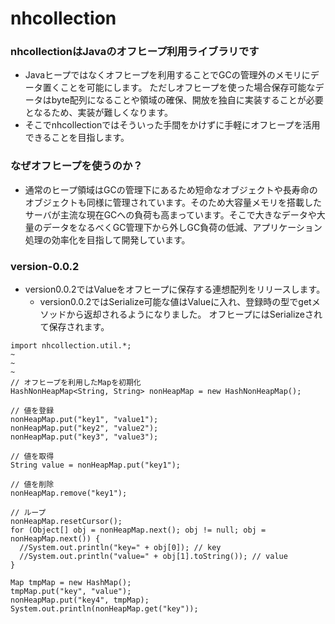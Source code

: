 # nhcollection
### nhcollectionはJavaのオフヒープ利用ライブラリです
* Javaヒープではなくオフヒープを利用することでGCの管理外のメモリにデータ置くことを可能にします。
ただしオフヒープを使った場合保存可能なデータはbyte配列になることや領域の確保、開放を独自に実装することが必要となるため、実装が難しくなります。
* そこでnhcollectionではそういった手間をかけずに手軽にオフヒープを活用できることを目指します。

### なぜオフヒープを使うのか？
* 通常のヒープ領域はGCの管理下にあるため短命なオブジェクトや長寿命のオブジェクトも同様に管理されています。そのため大容量メモリを搭載したサーバが主流な現在GCへの負荷も高まっています。そこで大きなデータや大量のデータをなるべくGC管理下から外しGC負荷の低減、アプリケーション処理の効率化を目指して開発しています。

### version-0.0.2
* version0.0.2ではValueをオフヒープに保存する連想配列をリリースします。
  * version0.0.2ではSerialize可能な値はValueに入れ、登録時の型でgetメソッドから返却されるようになりました。
    オフヒープにはSerializeされて保存されます。
```
import nhcollection.util.*;
~
~
~
// オフヒープを利用したMapを初期化
HashNonHeapMap<String, String> nonHeapMap = new HashNonHeapMap(); 

// 値を登録
nonHeapMap.put("key1", "value1");
nonHeapMap.put("key2", "value2");
nonHeapMap.put("key3", "value3");

// 値を取得
String value = nonHeapMap.put("key1");

// 値を削除
nonHeapMap.remove("key1");

// ループ
nonHeapMap.resetCursor();
for (Object[] obj = nonHeapMap.next(); obj != null; obj = nonHeapMap.next()) {
  //System.out.println("key=" + obj[0]); // key
  //System.out.println("value=" + obj[1].toString()); // value
}

Map tmpMap = new HashMap();
tmpMap.put("key", "value");
nonHeapMap.put("key4", tmpMap);
System.out.println(nonHeapMap.get("key"));
```
